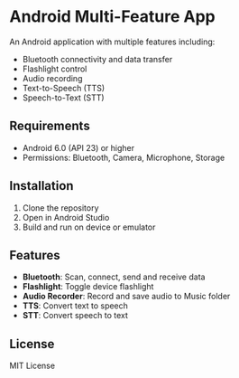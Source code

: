 # Android Multi-Feature App

An Android application with multiple features including:
- Bluetooth connectivity and data transfer
- Flashlight control
- Audio recording
- Text-to-Speech (TTS)
- Speech-to-Text (STT)

## Requirements
- Android 6.0 (API 23) or higher
- Permissions: Bluetooth, Camera, Microphone, Storage

## Installation
1. Clone the repository
2. Open in Android Studio
3. Build and run on device or emulator

## Features
- **Bluetooth**: Scan, connect, send and receive data
- **Flashlight**: Toggle device flashlight
- **Audio Recorder**: Record and save audio to Music folder
- **TTS**: Convert text to speech
- **STT**: Convert speech to text

## License
MIT License
